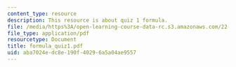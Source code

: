 ```yaml
---
content_type: resource
description: This resource is about quiz 1 formula.
file: /media/https%3A/open-learning-course-data-rc.s3.amazonaws.com/22-101-applied-nuclear-physics-fall-2006/aba7024edc8e190f40296a5a04ae9557_formula_quiz1.pdf
file_type: application/pdf
resourcetype: Document
title: formula_quiz1.pdf
uid: aba7024e-dc8e-190f-4029-6a5a04ae9557
---
```


